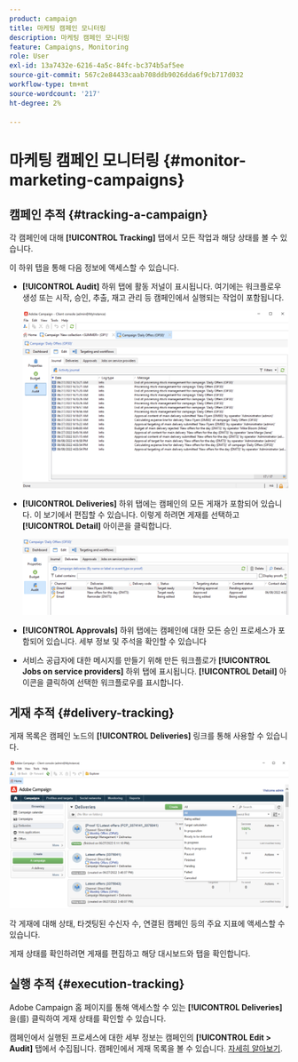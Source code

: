 ```yaml
---
product: campaign
title: 마케팅 캠페인 모니터링
description: 마케팅 캠페인 모니터링
feature: Campaigns, Monitoring
role: User
exl-id: 13a7432e-6216-4a5c-84fc-bc374b5af5ee
source-git-commit: 567c2e84433caab708ddb9026dda6f9cb717d032
workflow-type: tm+mt
source-wordcount: '217'
ht-degree: 2%

---
```


# 마케팅 캠페인 모니터링 {#monitor-marketing-campaigns}

## 캠페인 추적 {#tracking-a-campaign}

각 캠페인에 대해 **[!UICONTROL Tracking]** 탭에서 모든 작업과 해당 상태를 볼 수 있습니다.

이 하위 탭을 통해 다음 정보에 액세스할 수 있습니다.

* **[!UICONTROL Audit]** 하위 탭에 활동 저널이 표시됩니다. 여기에는 워크플로우 생성 또는 시작, 승인, 추출, 재고 관리 등 캠페인에서 실행되는 작업이 포함됩니다.

  ![](assets/campaign-audit-tab.png)

* **[!UICONTROL Deliveries]** 하위 탭에는 캠페인의 모든 게재가 포함되어 있습니다. 이 보기에서 편집할 수 있습니다. 이렇게 하려면 게재를 선택하고 **[!UICONTROL Detail]** 아이콘을 클릭합니다.

  ![](assets/campaign-delivery-tab.png)

* **[!UICONTROL Approvals]** 하위 탭에는 캠페인에 대한 모든 승인 프로세스가 포함되어 있습니다. 세부 정보 및 주석을 확인할 수 있습니다

* 서비스 공급자에 대한 메시지를 만들기 위해 만든 워크플로가 **[!UICONTROL Jobs on service providers]** 하위 탭에 표시됩니다. **[!UICONTROL Detail]** 아이콘을 클릭하여 선택한 워크플로우를 표시합니다.

## 게재 추적 {#delivery-tracking}

게재 목록은 캠페인 노드의 **[!UICONTROL Deliveries]** 링크를 통해 사용할 수 있습니다.

![](assets/filter-deliveries-from-homepage.png)

각 게재에 대해 상태, 타겟팅된 수신자 수, 연결된 캠페인 등의 주요 지표에 액세스할 수 있습니다.

게재 상태를 확인하려면 게재를 편집하고 해당 대시보드와 탭을 확인합니다.

<!--
>[!NOTE]
>
>Information concerning delivery details is available in [this section](../../delivery/using/about-message-tracking.md) section.
-->

## 실행 추적 {#execution-tracking}

Adobe Campaign 홈 페이지를 통해 액세스할 수 있는 **[!UICONTROL Deliveries]**&#x200B;을(를) 클릭하여 게재 상태를 확인할 수 있습니다.

캠페인에서 실행된 프로세스에 대한 세부 정보는 캠페인의 **[!UICONTROL Edit > Audit]** 탭에서 수집됩니다. 캠페인에서 게재 목록을 볼 수 있습니다. [자세히 알아보기](#tracking-a-campaign).
